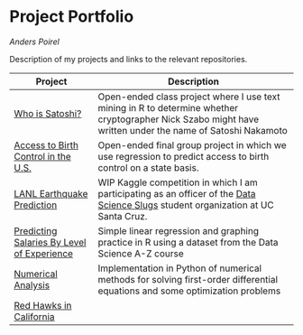 # Project Portfolio
*Anders Poirel*

Description of my projects and links to the relevant repositories.

| Project | Description |
| --- | --- |
| [Who is Satoshi?](https://github.com/Jswig/Computational-Futurology/blob/master/Who_Is_Satoshi/CRWN88_HW3.pdf) | Open-ended class project where I use text mining in R to determine whether cryptographer Nick Szabo might have written under the name of Satoshi Nakamoto |
| [Access to Birth Control in the U.S.](https://drive.google.com/open?id=1DtbDNyi160zuXgVyBocp7d1TX9Zl3crS) | Open-ended final group project in which we use regression to predict access to birth control on a state basis. |
| [LANL Earthquake Prediction](https://github.com/datascienceslugs/dss-earthquakes) | WIP Kaggle competition in which I am participating as an officer of the [Data Science Slugs](http://datascienceslug.org/Package-HTML/HTML/one-page/op-outdoors.html) student organization at UC Santa Cruz. |
| [Predicting Salaries By Level of Experience](https://github.com/Jswig/DataScienceAZ/blob/master/SimpleLinearRegression/salary_slr.md) | Simple linear regression and graphing practice in R using a dataset from the Data Science A-Z course |
| [Numerical Analysis](https://github.com/Jswig/numerical-diffeqs/blob/master/Solutions.ipynb)| Implementation in Python of numerical methods for solving first-order differential equations and some optimization problems |
|[Red Hawks in California]() | |


